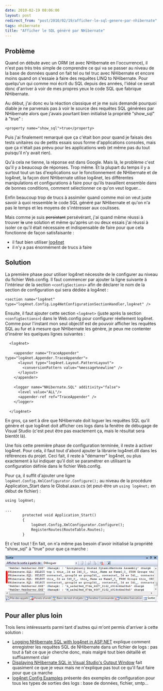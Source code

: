 ```yaml
---
date: 2010-02-19 08:06:00
layout: post
redirect_from: "post/2010/02/19/afficher-le-sql-genere-par-nhibernate"
tags: nhibernate
title: "Afficher le SQL généré par NHibernate"
---
```


## Problème

Quand on débute avec un ORM (et avec NHibernate en l'occurrence), il n'est
pas très très simple de comprendre ce qui va se passer au niveau de la base de
données quand on fait tel ou tel truc avec NHibernate et encore moins quand on
s'essaie à faire des requêtes LINQ to NHibernate. Pour quelqu'un qui comme moi
écrit du SQL depuis des années, l'idéal ce serait donc d'arriver à voir de mes
propres yeux le code SQL que fabrique NHibernate.

Au début, j'ai donc eu la réaction classique et je me suis demandé pourquoi
diable je ne parvenais pas à voir le source des requêtes SQL générées par
NHibernate alors que j'avais pourtant bien initialisé la propriété "show_sql" à
"true" :

```
<property name="show_sql">true</property>
```

Puis j'ai finalement remarqué que ça c'était bon pour quand je faisais des
tests unitaires ou de petits essais sous forme d'applications consoles, mais
que ça n'était pas prévu pour les applications web (et même pas du tout
puisqu'il n'y avait rien).

Qu'à cela ne tienne, la réponse est dans Google. Mais là, le problème c'est
qu'il y a beaucoup de réponses. Trop même. Et la plupart du temps il y a
surtout tout un tas d'explications sur le fonctionnement de NHibernate et de
log4net, la façon dont NHibernate utilise log4net, les différentes
manipulations et configurations à faire pour qu'ils travaillent ensemble dans
de bonnes conditions, comment sélectionner ce qu'on veut loguer...

Enfin beaucoup trop de trucs à assimiler quand comme moi on veut juste
savoir à quoi ressemble le code SQL généré par NHibernate et qu'on n'a pas le
temps et les moyens de s'intéresser aux coulisses.

Mais comme je suis <s>persistant</s> persévérant, j'ai quand même réussi
à trouver <s>la</s> une solution et même qu'après un ou deux essais j'ai
réussi à isoler ce qu'il était nécessaire et indispensable de faire pour que
cela fonctionne de façon satisfaisante :

* il faut bien utiliser [log4net](http://logging.apache.org/log4net/)
* il n'y a pas énormément de trucs à faire

## Solution

La première phase pour utiliser log4net nécessite de le configurer au niveau
du fichier Web.config. Il faut commencer par ajouter la ligne suivante à
l'intérieur de la section `<configSections>` afin de déclarer
le nom de la section de configuration qui sera dédiée à log4net :

```
<section name="log4net" type="log4net.Config.Log4NetConfigurationSectionHandler,log4net" />
```

Ensuite, il faut ajouter cette section `<log4net>` (juste
après la section `<configSections>`) dans le Web.config pour
configurer réellement log4net. Comme pour l'instant mon seul objectif est de
pouvoir afficher les requêtes SQL au fur et à mesure que NHibernate les génère,
je peux me contenter d'insérer les quelques lignes suivantes :

```
  <log4net>

    <appender name="TraceAppender" type="log4net.Appender.TraceAppender">
      <layout type="log4net.Layout.PatternLayout">
        <conversionPattern value="%message%newline" />
      </layout>
    </appender>

    <logger name="NHibernate.SQL" additivity="false">
      <level value="ALL"/>
      <appender-ref ref="TraceAppender" />
    </logger>

  </log4net>
```

En gros, ça sert à dire que NHibernate doit loguer les requêtes SQL qu'il
génère et que log4net doit afficher ces logs dans la fenêtre de débugage de
Visual Studio (c'est peut être pas exactement ça, mais le résultat sera bientôt
là).

Une fois cette première phase de configuration terminée, il reste à activer
log4net. Pour cela, il faut tout d'abord ajouter la librairie log4net.dll dans
les références du projet. Ceci fait, il reste à "démarrer" log4net, ou plus
exactement à lui indiquer qu'il doit se paramétrer en utilisant la
configuration définie dans le fichier Web.config.

Pour ça, il suffit d'ajouter une ligne
`log4net.Config.XmlConfigurator.Configure();` au niveau de la
procédure Application_Start dans le Global.axax.cs (et peut-être un `using
log4net;` en début de fichier) :

```
using log4net;

...
        protected void Application_Start()
        {
            log4net.Config.XmlConfigurator.Configure();
            RegisterRoutes(RouteTable.Routes);
        }
```

Et c'est tout ! En fait, on n'a même pas besoin d'avoir initialisé la
propriété "show_sql" à "true" pour que ça marche :

![](/public/2010/nhibernate-log4net.png)

## Pour aller plus loin

Trois liens intéressants parmi tant d'autres qui m'ont permis d'arriver à
cette solution :

* [Logging NHibernate SQL with log4net in ASP.NET](http://www.leniel.net/2009/05/logging-nhibernate-sql-log4net-aspnet.html) explique
comment enregistrer les requêtes SQL de NHibernate dans un fichier de
logs : pas tout à fait ce que je cherche donc, mais malgré tout bien
détaillé et suffisamment clair
* [Displaying NHibernate SQL in Visual Studio's Output Window](http://suspendedwithpay.wordpress.com/2009/04/03/displaying-nhibernate-sql-in-visual-studios-output-window/)
fait quasiment ce que je veux mais ne n'explique pas tout ce qu'il faut faire
pour que ça marche
* [log4net Config Examples](http://logging.apache.org/log4net/release/config-examples.html) présente des exemples de
configuration pour tous les types de sorties des logs : base de données,
fichier, smtp...
